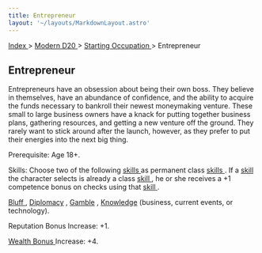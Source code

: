```yaml
---
title: Entrepreneur
layout: '~/layouts/MarkdownLayout.astro'
---
```


[ Index ](/) > [ Modern D20 ](/modern.d20.srd) > [ Starting Occupation ](/modern.d20.srd/starting.occupation) > Entrepreneur

##  Entrepreneur

Entrepreneurs have an obsession about being their own boss. They believe in
themselves, have an abundance of confidence, and the ability to acquire the
funds necessary to bankroll their newest moneymaking venture. These small to
large business owners have a knack for putting together business plans,
gathering resources, and getting a new venture off the ground. They rarely
want to stick around after the launch, however, as they prefer to put their
energies into the next big thing.

Prerequisite: Age 18+.

Skills: Choose two of the following [ skills ](/modern.d20.srd/skills/index)
as permanent class [ skills ](/modern.d20.srd/skills/index) . If a [ skill](/modern.d20.srd/skills/index) the character selects is already a class [skill ](/modern.d20.srd/skills/index) , he or she receives a +1 competence
bonus on checks using that [ skill ](/modern.d20.srd/skills/index) .

[ Bluff ](/modern.d20.srd/skills/bluff) , [ Diplomacy](/modern.d20.srd/skills/diplomacy) , [ Gamble](/modern.d20.srd/skills/gamble) , [ Knowledge](/modern.d20.srd/skills/knowledge) (business, current events, or technology).

Reputation Bonus Increase: +1.

[ Wealth Bonus ](/modern.d20.srd/wealth/wealth.bonus) Increase: +4.

